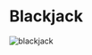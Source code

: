 # Blackjack

![blackjack](https://user-images.githubusercontent.com/37632366/40276162-81d9ed10-5c3d-11e8-9adb-0367ce461dd8.PNG)
